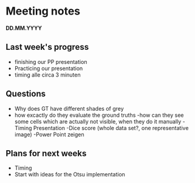 # Meeting notes
**DD.MM.YYYY**
## Last week's progress
- finishing our PP presentation
- Practicing our presentation
- timing alle circa 3 minuten 
 
 
## Questions
- Why does GT have different shades of grey
- how excactly do they evaluate the ground truths
    -how can they see some cells which are actually not visible, when they do it manually
-Timing Presentation
-Dice score (whole data set?, one representative image)
-Power Point zeigen 


## Plans for next weeks
- Timing
- Start with ideas for the Otsu implementation
